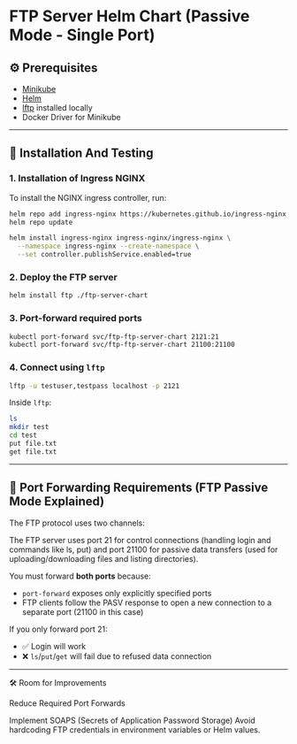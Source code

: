 # FTP Server Helm Chart (Passive Mode - Single Port)

## ⚙️ Prerequisites

- [Minikube](https://minikube.sigs.k8s.io/)
- [Helm](https://helm.sh/)
- [lftp](https://lftp.yar.ru/) installed locally
- Docker Driver for Minikube

---

## 🚀 Installation And Testing

### 1. Installation of Ingress NGINX

To install the NGINX ingress controller, run:

```bash
helm repo add ingress-nginx https://kubernetes.github.io/ingress-nginx
helm repo update

helm install ingress-nginx ingress-nginx/ingress-nginx \
  --namespace ingress-nginx --create-namespace \
  --set controller.publishService.enabled=true
```

### 2. Deploy the FTP server

```bash
helm install ftp ./ftp-server-chart
```

### 3. Port-forward required ports

```bash
kubectl port-forward svc/ftp-ftp-server-chart 2121:21
kubectl port-forward svc/ftp-ftp-server-chart 21100:21100
```

### 4. Connect using `lftp`

```bash
lftp -u testuser,testpass localhost -p 2121
```

Inside `lftp`:

```bash
ls
mkdir test
cd test
put file.txt
get file.txt
```

---

## 📡 Port Forwarding Requirements (FTP Passive Mode Explained)

The FTP protocol uses two channels:

The FTP server uses port 21 for control connections (handling login and commands like ls, put) and port 21100 for passive data transfers (used for uploading/downloading files and listing directories).

You must forward **both ports** because:
- `port-forward` exposes only explicitly specified ports
- FTP clients follow the PASV response to open a new connection to a separate port (21100 in this case)

If you only forward port 21:
- ✅ Login will work
- ❌ `ls`/`put`/`get` will fail due to refused data connection

---

🛠️ Room for Improvements

Reduce Required Port Forwards

Implement SOAPS (Secrets of Application Password Storage)
Avoid hardcoding FTP credentials in environment variables or Helm values.
